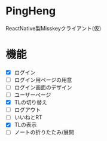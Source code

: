# PingHeng
ReactNative製Misskeyクライアント(仮)
# 機能
- [x] ログイン
- [ ] ログイン用ページの用意
- [ ] ログイン画面のデザイン
- [ ] ユーザーページ
- [x] TLの切り替え
- [ ] ログアウト
- [ ] いいねとRT
- [x] TLの表示
- [ ] ノートの折りたたみ/展開 